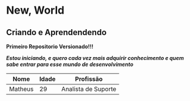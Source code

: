 # New, World
## Criando e Aprendendendo

__**Primeiro Repositorio Versionado!!!**__

__*Estou iniciando, e quero cada vez mais adquirir conhecimento e quem sabe entrar para esse mundo de desenvolvimento*__

Nome | Idade | Profissão
---|---|---
Matheus | 29 | Analista de Suporte